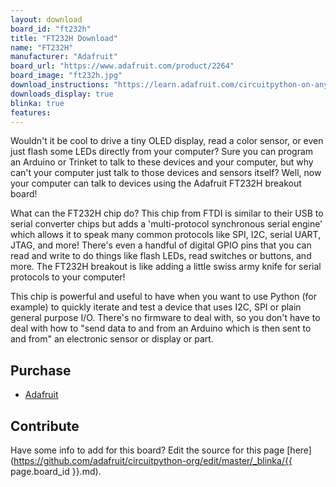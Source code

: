 ```yaml
---
layout: download
board_id: "ft232h"
title: "FT232H Download"
name: "FT232H"
manufacturer: "Adafruit"
board_url: "https://www.adafruit.com/product/2264"
board_image: "ft232h.jpg"
download_instructions: "https://learn.adafruit.com/circuitpython-on-any-computer-with-ft232h"
downloads_display: true
blinka: true
features:
---
```


Wouldn't it be cool to drive a tiny OLED display, read a color sensor, or even just flash some LEDs directly from your computer?  Sure you can program an Arduino or Trinket to talk to these devices and your computer, but why can't your computer just talk to those devices and sensors itself?  Well, now your computer can talk to devices using the Adafruit FT232H breakout board!

What can the FT232H chip do?  This chip from FTDI is similar to their USB to serial converter chips but adds a 'multi-protocol synchronous serial engine' which allows it to speak many common protocols like SPI, I2C, serial UART, JTAG, and more!  There's even a handful of digital GPIO pins that you can read and write to do things like flash LEDs, read switches or buttons, and more.  The FT232H breakout is like adding a little swiss army knife for serial protocols to your computer!

This chip is powerful and useful to have when you want to use Python (for example) to quickly iterate and test a device that uses I2C, SPI or plain general purpose I/O. There's no firmware to deal with, so you don't have to deal with how to "send data to and from an Arduino which is then sent to and from" an electronic sensor or display or part.

## Purchase
* [Adafruit](https://www.adafruit.com/product/2264)

## Contribute

Have some info to add for this board? Edit the source for this page [here](https://github.com/adafruit/circuitpython-org/edit/master/_blinka/{{ page.board_id }}.md).
